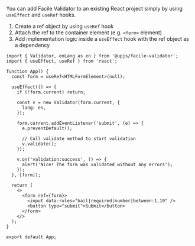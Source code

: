 You can add Facile Validator to an existing React project simply by using `useEffect` and `useRef` hooks.

1. Create a ref object by using `useRef` hook
2. Attach the ref to the container element (e.g. `<form>` element)
3. Add implementation logic inside a `useEffect` hook with the ref object as a dependency

```tsx
import { Validator, enLang as en } from '@upjs/facile-validator';
import { useEffect, useRef } from 'react';

function App() {
  const form = useRef<HTMLFormElement>(null);

  useEffect(() => {
    if (!form.current) return;

    const v = new Validator(form.current, {
      lang: en,
    });

    form.current.addEventListener('submit', (e) => {
      e.preventDefault();

      // Call validate method to start validation
      v.validate();
    });

    v.on('validation:success', () => {
      alert('Nice! The form was validated without any errors');
    });
  }, [form]);

  return (
    <>
      <form ref={form}>
        <input data-rules="bail|required|number|between:1,10" />
        <button type="submit">Submit</button>
      </form>
    </>
  );
}

export default App;
```
